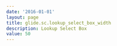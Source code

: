 ```yaml
---
date: '2016-01-01'
layout: page
title: glide.sc.lookup_select_box_width
description: Lookup Select Box
value: 50
---
```

